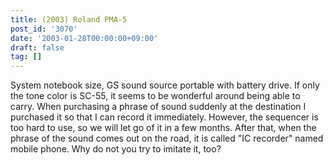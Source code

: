 ```yaml
---
title: (2003) Roland PMA-5
post_id: '3070'
date: '2003-01-28T00:00:00+09:00'
draft: false
tag: []
---
```


System notebook size, GS sound source portable with battery drive. If only the tone color is SC-55, it seems to be wonderful around being able to carry. When purchasing a phrase of sound suddenly at the destination I purchased it so that I can record it immediately. However, the sequencer is too hard to use, so we will let go of it in a few months. After that, when the phrase of the sound comes out on the road, it is called "IC recorder" named mobile phone. Why do not you try to imitate it, too?